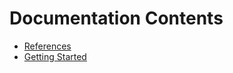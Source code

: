 # Documentation Contents

 - [References](references/contents.md)
 - [Getting Started](gettingStarted.md)
